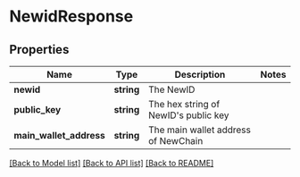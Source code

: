 # NewidResponse

## Properties
Name | Type | Description | Notes
------------ | ------------- | ------------- | -------------
**newid** | **string** | The NewID | 
**public_key** | **string** | The hex string of NewID&#39;s public key | 
**main_wallet_address** | **string** | The main wallet address of NewChain | 

[[Back to Model list]](../README.md#documentation-for-models) [[Back to API list]](../README.md#documentation-for-api-endpoints) [[Back to README]](../README.md)


